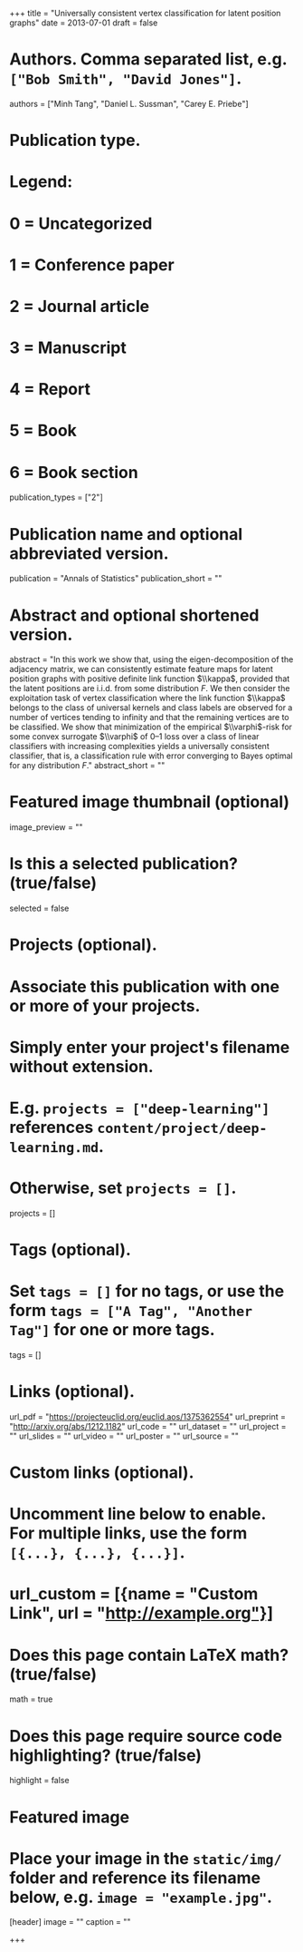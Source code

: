 +++
title = "Universally consistent vertex classification for latent position graphs"
date = 2013-07-01
draft = false

# Authors. Comma separated list, e.g. `["Bob Smith", "David Jones"]`.
authors = ["Minh Tang", "Daniel L. Sussman", "Carey E. Priebe"]

# Publication type.
# Legend:
# 0 = Uncategorized
# 1 = Conference paper
# 2 = Journal article
# 3 = Manuscript
# 4 = Report
# 5 = Book
# 6 = Book section
publication_types = ["2"]

# Publication name and optional abbreviated version.
publication = "Annals of Statistics"
publication_short = ""

# Abstract and optional shortened version.
abstract = "In this work we show that, using the eigen-decomposition of the adjacency matrix, we can consistently estimate feature maps for latent position graphs with positive definite link function $\\kappa$, provided that the latent positions are i.i.d. from some distribution $F$. We then consider the exploitation task of vertex classification where the link function $\\kappa$ belongs to the class of universal kernels and class labels are observed for a number of vertices tending to infinity and that the remaining vertices are to be classified. We show that minimization of the empirical $\\varphi$-risk for some convex surrogate $\\varphi$ of $0$–$1$ loss over a class of linear classifiers with increasing complexities yields a universally consistent classifier, that is, a classification rule with error converging to Bayes optimal for any distribution $F$." 
abstract_short = "" 
# Featured image thumbnail (optional)
image_preview = ""

# Is this a selected publication? (true/false)
selected = false

# Projects (optional).
#   Associate this publication with one or more of your projects.
#   Simply enter your project's filename without extension.
#   E.g. `projects = ["deep-learning"]` references `content/project/deep-learning.md`.
#   Otherwise, set `projects = []`.
projects = []

# Tags (optional).
#   Set `tags = []` for no tags, or use the form `tags = ["A Tag", "Another Tag"]` for one or more tags.
tags = []

# Links (optional).
url_pdf = "https://projecteuclid.org/euclid.aos/1375362554"
url_preprint = "http://arxiv.org/abs/1212.1182"
url_code = ""
url_dataset = ""
url_project = ""
url_slides = ""
url_video = ""
url_poster = ""
url_source = ""

# Custom links (optional).
#   Uncomment line below to enable. For multiple links, use the form `[{...}, {...}, {...}]`.
# url_custom = [{name = "Custom Link", url = "http://example.org"}]

# Does this page contain LaTeX math? (true/false)
math = true

# Does this page require source code highlighting? (true/false)
highlight = false

# Featured image
# Place your image in the `static/img/` folder and reference its filename below, e.g. `image = "example.jpg"`.
[header]
image = ""
caption = ""

+++
